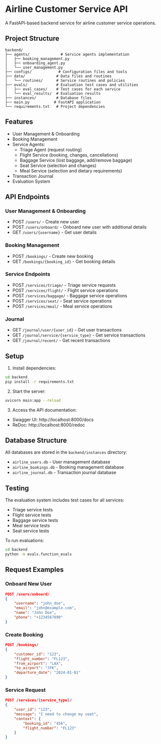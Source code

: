 # Airline Customer Service API

A FastAPI-based backend service for airline customer service operations.

## Project Structure

```
backend/
├── agents/              # Service agents implementation
│   ├── booking_management.py
│   ├── onboarding_agent.py
│   └── user_management.py
├── configs/            # Configuration files and tools
├── data/              # Data files and routines
│   └── routines/      # Service routines and policies
├── evals/             # Evaluation test cases and utilities
│   ├── eval_cases/    # Test cases for each service
│   └── eval_results/  # Evaluation results
├── instances/         # Database files
├── main.py           # FastAPI application
└── requirements.txt   # Project dependencies
```

## Features

- User Management & Onboarding
- Booking Management
- Service Agents:
  - Triage Agent (request routing)
  - Flight Service (booking, changes, cancellations)
  - Baggage Service (lost baggage, add/remove baggage)
  - Seat Service (selection and changes)
  - Meal Service (selection and dietary requirements)
- Transaction Journal
- Evaluation System

## API Endpoints

### User Management & Onboarding
- POST `/users/` - Create new user
- POST `/users/onboard/` - Onboard new user with additional details
- GET `/users/{username}` - Get user details

### Booking Management
- POST `/bookings/` - Create new booking
- GET `/bookings/{booking_id}` - Get booking details

### Service Endpoints
- POST `/services/triage/` - Triage service requests
- POST `/services/flight/` - Flight service operations
- POST `/services/baggage/` - Baggage service operations
- POST `/services/seat/` - Seat service operations
- POST `/services/meal/` - Meal service operations

### Journal
- GET `/journal/user/{user_id}` - Get user transactions
- GET `/journal/service/{service_type}` - Get service transactions
- GET `/journal/recent/` - Get recent transactions

## Setup

1. Install dependencies:
```bash
cd backend
pip install -r requirements.txt
```

2. Start the server:
```bash
uvicorn main:app --reload
```

3. Access the API documentation:
- Swagger UI: http://localhost:8000/docs
- ReDoc: http://localhost:8000/redoc

## Database Structure

All databases are stored in the `backend/instances` directory:
- `airline_users.db` - User management database
- `airline_bookings.db` - Booking management database
- `airline_journal.db` - Transaction journal database

## Testing

The evaluation system includes test cases for all services:
- Triage service tests
- Flight service tests
- Baggage service tests
- Meal service tests
- Seat service tests

To run evaluations:
```bash
cd backend
python -m evals.function_evals
```

## Request Examples

### Onboard New User
```json
POST /users/onboard/
{
    "username": "john_doe",
    "email": "john@example.com",
    "name": "John Doe",
    "phone": "+1234567890"
}
```

### Create Booking
```json
POST /bookings/
{
    "customer_id": "123",
    "flight_number": "FL123",
    "from_airport": "LAX",
    "to_airport": "JFK",
    "departure_date": "2024-01-01"
}
```

### Service Request
```json
POST /services/{service_type}/
{
    "user_id": "123",
    "message": "I need to change my seat",
    "context": {
        "booking_id": "456",
        "flight_number": "FL123"
    }
}
